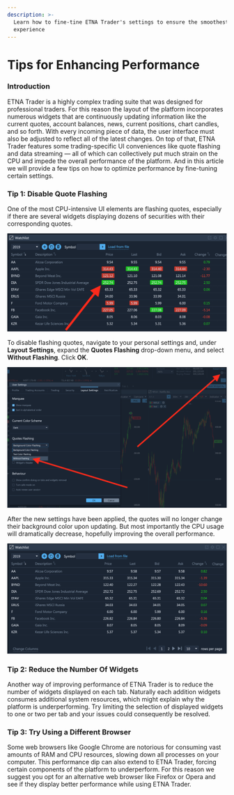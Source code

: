 ```yaml
---
description: >-
  Learn how to fine-tine ETNA Trader's settings to ensure the smoothest user
  experience
---
```


# Tips for Enhancing Performance

### Introduction

ETNA Trader is a highly complex trading suite that was designed for professional traders. For this reason the layout of the platform incorporates numerous widgets that are continuously updating information like the current quotes, account balances, news, current positions, chart candles, and so forth. With every incoming piece of data, the user interface must also be adjusted to reflect all of the latest changes. On top of that, ETNA Trader features some trading-specific UI conveniences like quote flashing and data streaming — all of which can collectively put much strain on the CPU and impede the overall performance of the platform. And in this article we will provide a few tips on how to optimize performance by fine-tuning certain settings.

### Tip 1: Disable Quote Flashing

One of the most CPU-intensive UI elements are flashing quotes, especially if there are several widgets displaying dozens of securities with their corresponding quotes.

![](../../../../.gitbook/assets/screenshot-2020-05-27-at-19.50.33.png)

To disable flashing quotes, navigate to your personal settings and, under **Layout Settings**, expand the **Quotes Flashing** drop-down menu, and select **Without Flashing**. Click **OK**.

![](../../../../.gitbook/assets/screenshot-2020-05-27-at-19.55.11.png)

After the new settings have been applied, the quotes will no longer change their background color upon updating. But most importantly the CPU usage will dramatically decrease, hopefully improving the overall performance.

![](../../../../.gitbook/assets/screenshot-2020-05-27-at-20.31.12.png)

### Tip 2: Reduce the Number Of Widgets

Another way of improving performance of ETNA Trader is to reduce the number of widgets displayed on each tab. Naturally each addition widgets consumes additional system resources, which might explain why the platform is underperforming. Try limiting the selection of displayed widgets to one or two per tab and your issues could consequently be resolved.

### Tip 3: Try Using a Different Browser

Some web browsers like Google Chrome are notorious for consuming vast amounts of RAM and CPU resources, slowing down all processes on your computer. This performance dip can also extend to ETNA Trader, forcing certain components of the platform to underperform. For this reason we suggest you opt for an alternative web browser like Firefox or Opera and see if they display better performance while using ETNA Trader.

